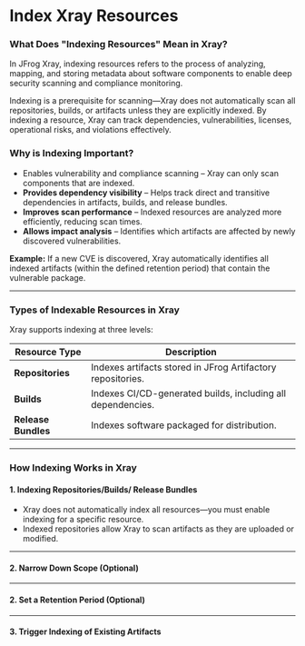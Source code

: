 # Index Xray Resources

### **What Does "Indexing Resources" Mean in Xray?**

In JFrog Xray, indexing resources refers to the process of analyzing, mapping, and storing metadata about software components to enable deep security scanning and compliance monitoring.

Indexing is a prerequisite for scanning—Xray does not automatically scan all repositories, builds, or artifacts unless they are explicitly indexed. By indexing a resource, Xray can track dependencies, vulnerabilities, licenses, operational risks, and violations effectively.

### **Why is Indexing Important?**

* Enables vulnerability and compliance scanning – Xray can only scan components that are indexed.
* **Provides dependency visibility** – Helps track direct and transitive dependencies in artifacts, builds, and release bundles.
* **Improves scan performance** – Indexed resources are analyzed more efficiently, reducing scan times.
* **Allows impact analysis** – Identifies which artifacts are affected by newly discovered vulnerabilities.

**Example:** If a new CVE is discovered, Xray automatically identifies all indexed artifacts (within the defined retention period) that contain the vulnerable package.

***

### **Types of Indexable Resources in Xray**

Xray supports indexing at three levels:

| **Resource Type**   | **Description**                                             |
| ------------------- | ----------------------------------------------------------- |
| **Repositories**    | Indexes artifacts stored in JFrog Artifactory repositories. |
| **Builds**          | Indexes CI/CD-generated builds, including all dependencies. |
| **Release Bundles** | Indexes software packaged for distribution.                 |

***

### **How Indexing Works in Xray**

#### **1. Indexing Repositories/Builds/ Release Bundles**

* Xray does not automatically index all resources—you must enable indexing for a specific resource.
* Indexed repositories allow Xray to scan artifacts as they are uploaded or modified.

***

#### **2. Narrow Down Scope (Optional)**

***

#### **2.  Set a Retention Period (Optional)**

***

#### 3. Trigger Indexing of Existing Artifacts&#x20;
